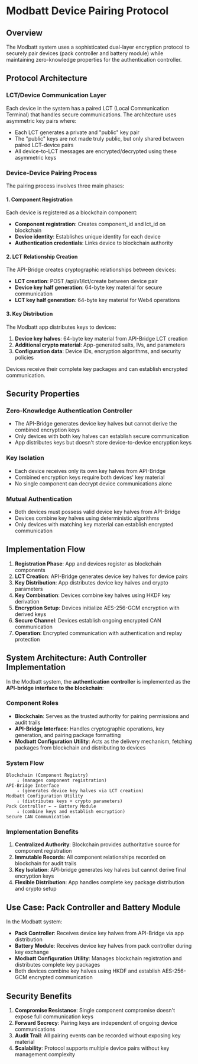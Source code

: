 # Modbatt Device Pairing Protocol

## Overview

The Modbatt system uses a sophisticated dual-layer encryption protocol to securely pair devices (pack controller and battery module) while maintaining zero-knowledge properties for the authentication controller.

## Protocol Architecture

### LCT/Device Communication Layer

Each device in the system has a paired LCT (Local Communication Terminal) that handles secure communications. The architecture uses asymmetric key pairs where:

- Each LCT generates a private and "public" key pair
- The "public" keys are not made truly public, but only shared between paired LCT-device pairs
- All device-to-LCT messages are encrypted/decrypted using these asymmetric keys

### Device-Device Pairing Process

The pairing process involves three main phases:

#### 1. Component Registration
Each device is registered as a blockchain component:
- **Component registration**: Creates component_id and lct_id on blockchain
- **Device identity**: Establishes unique identity for each device
- **Authentication credentials**: Links device to blockchain authority

#### 2. LCT Relationship Creation
The API-Bridge creates cryptographic relationships between devices:
- **LCT creation**: POST /api/v1/lct/create between device pair
- **Device key half generation**: 64-byte key material for secure communication
- **LCT key half generation**: 64-byte key material for Web4 operations

#### 3. Key Distribution
The Modbatt app distributes keys to devices:
1. **Device key halves**: 64-byte key material from API-Bridge LCT creation
2. **Additional crypto material**: App-generated salts, IVs, and parameters
3. **Configuration data**: Device IDs, encryption algorithms, and security policies

Devices receive their complete key packages and can establish encrypted communication.

## Security Properties

### Zero-Knowledge Authentication Controller
- The API-Bridge generates device key halves but cannot derive the combined encryption keys
- Only devices with both key halves can establish secure communication
- App distributes keys but doesn't store device-to-device encryption keys

### Key Isolation
- Each device receives only its own key halves from API-Bridge
- Combined encryption keys require both devices' key material
- No single component can decrypt device communications alone

### Mutual Authentication
- Both devices must possess valid device key halves from API-Bridge
- Devices combine key halves using deterministic algorithms
- Only devices with matching key material can establish encrypted communication

## Implementation Flow

1. **Registration Phase**: App and devices register as blockchain components
2. **LCT Creation**: API-Bridge generates device key halves for device pairs
3. **Key Distribution**: App distributes device key halves and crypto parameters
4. **Key Combination**: Devices combine key halves using HKDF key derivation
5. **Encryption Setup**: Devices initialize AES-256-GCM encryption with derived keys
6. **Secure Channel**: Devices establish ongoing encrypted CAN communication
7. **Operation**: Encrypted communication with authentication and replay protection

## System Architecture: Auth Controller Implementation

In the Modbatt system, the **authentication controller** is implemented as the **API-bridge interface to the blockchain**:

### Component Roles
- **Blockchain**: Serves as the trusted authority for pairing permissions and audit trails
- **API-Bridge Interface**: Handles cryptographic operations, key generation, and pairing package formatting
- **Modbatt Configuration Utility**: Acts as the delivery mechanism, fetching packages from blockchain and distributing to devices

### System Flow
```
Blockchain (Component Registry)
    ↓ (manages component registration)
API-Bridge Interface 
    ↓ (generates device key halves via LCT creation)
Modbatt Configuration Utility 
    ↓ (distributes keys + crypto parameters)
Pack Controller ← → Battery Module
    ↓ (combine keys and establish encryption)
Secure CAN Communication
```

### Implementation Benefits
1. **Centralized Authority**: Blockchain provides authoritative source for component registration
2. **Immutable Records**: All component relationships recorded on blockchain for audit trails
3. **Key Isolation**: API-bridge generates key halves but cannot derive final encryption keys
4. **Flexible Distribution**: App handles complete key package distribution and crypto setup

## Use Case: Pack Controller and Battery Module

In the Modbatt system:
- **Pack Controller**: Receives device key halves from API-Bridge via app distribution
- **Battery Module**: Receives device key halves from pack controller during key exchange
- **Modbatt Configuration Utility**: Manages blockchain registration and distributes complete key packages
- Both devices combine key halves using HKDF and establish AES-256-GCM encrypted communication

## Security Benefits

1. **Compromise Resistance**: Single component compromise doesn't expose full communication keys
2. **Forward Secrecy**: Pairing keys are independent of ongoing device communications
3. **Audit Trail**: All pairing events can be recorded without exposing key material
4. **Scalability**: Protocol supports multiple device pairs without key management complexity